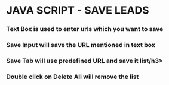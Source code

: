 <h1>JAVA SCRIPT - SAVE LEADS</h1>
<h3>Text Box is used to enter urls which you want to save</h3>
<h3>Save Input will save the URL mentioned in text box</h3>
<h3>Save Tab will use predefined URL and save it list/h3>
<h3>Double click on Delete All will remove the list</h3>